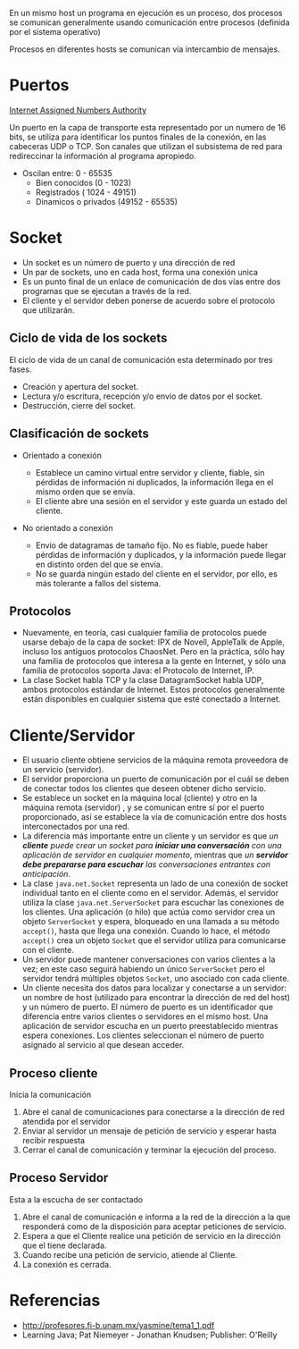 En un mismo host un programa en ejecución es un proceso, dos procesos se comunican generalmente usando comunicación entre procesos (definida por el sistema operativo)

Procesos en diferentes hosts se comunican vía intercambio de mensajes.


# Puertos

[Internet Assigned Numbers Authority](http://www.iana.org/assignments/service-names-port-numbers/service-names-port-numbers.txt)

Un puerto en la capa de transporte esta representado por un numero de 16 bits, se utiliza para identificar los puntos finales de la conexión, en las cabeceras UDP o TCP. Son canales que utilizan el subsistema de red para redireccinar la información al programa apropiedo.

- Oscilan entre: 0 - 65535
  - Bien conocidos (0 - 1023)
  - Registrados ( 1024 - 49151)
  - Dinamicos o privados (49152 - 65535)


# Socket

- Un socket es un número de puerto y una dirección de red
- Un par de sockets, uno en cada host, forma una conexión unica
- Es un punto final de un enlace de comunicación de dos vías entre dos programas que se ejecutan a través de la red.
- El cliente y el servidor deben ponerse de acuerdo sobre el protocolo que utilizarán.


## Ciclo de vida de los sockets
El ciclo de vida de un canal de comunicación esta determinado por tres fases.
- Creación y apertura del socket.
- Lectura y/o escritura, recepción y/o envío de datos por el socket.
- Destrucción, cierre del socket.


## Clasificación de sockets

- Orientado a conexión
  - Establece un camino virtual entre servidor y cliente, fiable, sin pérdidas de información ni duplicados, la información llega en el mismo orden que se envía.
  - El cliente abre una sesión en el servidor y este guarda un estado del cliente.

- No orientado a conexión
  - Envío de datagramas de tamaño fijo. No es fiable, puede haber pérdidas de información y duplicados, y la información puede llegar en distinto orden del que se envía.
  - No se guarda ningún estado del cliente en el servidor, por ello, es más tolerante a fallos del sistema.


## Protocolos
- Nuevamente, en teoría, casi cualquier familia de protocolos puede usarse debajo de la capa de socket: IPX de Novell, AppleTalk de Apple, incluso los antiguos protocolos ChaosNet. Pero en la práctica, sólo hay una familia de protocolos que interesa a la gente en Internet, y sólo una familia de protocolos soporta Java: el Protocolo de Internet, IP. 
- La clase Socket habla TCP y la clase DatagramSocket habla UDP, ambos protocolos estándar de Internet. Estos protocolos generalmente están disponibles en cualquier sistema que esté conectado a Internet.


# Cliente/Servidor

- El usuario cliente obtiene servicios de la máquina remota proveedora de un servicio (servidor).
- El servidor proporciona un puerto de comunicación por el cuál se deben de conectar todos los clientes que deseen obtener dicho servicio.
- Se establece un socket en la máquina local (cliente) y otro en la máquina remota (servidor) , y se comunican entre sí por el puerto proporcionado, así se establece la vía de comunicación entre dos hosts interconectados por una red.
- La diferencia más importante entre un cliente y un servidor es que _un __cliente__ puede crear un socket para __iniciar una conversación__ con una aplicación de servidor en cualquier momento_, mientras que _un __servidor debe prepararse para escuchar__ las conversaciones entrantes con anticipación_.
- La clase ```java.net.Socket``` representa un lado de una conexión de socket individual tanto en el cliente como en el servidor. Además, el servidor utiliza la clase ```java.net.ServerSocket``` para escuchar las conexiones de los clientes. Una aplicación (o hilo) que actúa como servidor crea un objeto ```ServerSocket``` y espera, bloqueado en una llamada a su método ```accept()```, hasta que llega una conexión. Cuando lo hace, el método ```accept()``` crea un objeto ```Socket``` que el servidor utiliza para comunicarse con el cliente.
- Un servidor puede mantener conversaciones con varios clientes a la vez; en este caso seguirá habiendo un único ```ServerSocket``` pero el servidor tendrá múltiples objetos ```Socket```, uno asociado con cada cliente.
- Un cliente necesita dos datos para localizar y conectarse a un servidor: un nombre de host (utilizado para encontrar la dirección de red del host) y un número de puerto. El número de puerto es un identificador que diferencia entre varios clientes o servidores en el mismo host. Una aplicación de servidor escucha en un puerto preestablecido mientras espera conexiones. Los clientes seleccionan el número de puerto asignado al servicio al que desean acceder.


## Proceso cliente 
Inicia la comunicación
1. Abre el canal de comunicaciones para conectarse a la dirección de red atendida por el servidor
2. Enviar al servidor un mensaje de petición de servicio y esperar hasta recibir respuesta
3. Cerrar el canal de comunicación y terminar la ejecución del proceso.

## Proceso Servidor
Esta a la escucha de ser contactado
1. Abre el canal de comunicación e informa a la red de la dirección a la que responderá como de la disposición para aceptar peticiones de servicio.
2. Espera a que el Cliente realice una petición de servicio en la dirección que el tiene declarada.
3. Cuando recibe una petición de servicio, atiende al Cliente.
4. La conexión es cerrada.


# Referencias
- http://profesores.fi-b.unam.mx/yasmine/tema1_1.pdf
- Learning Java;  Pat Niemeyer - Jonathan Knudsen;  Publisher: O'Reilly
